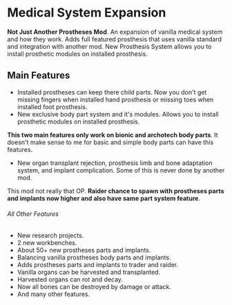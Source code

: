 # Medical System Expansion
**Not Just Another Prostheses Mod**. An expansion of vanilla medical system and how they work. Adds full featured prosthesis that uses vanilla standard and integration with another mod. New Prosthesis System allows you to install prosthetic modules on installed prosthesis.

## Main Features
- Installed prostheses can keep there child parts. Now you don't get missing fingers when installed hand prosthesis or missing toes when installed foot prosthesis.
- New exclusive body part system and it's modules. Allows you to install prosthetic modules on installed prosthesis.

**This two main features only work on bionic and archotech body parts**. It doesn't make sense to me for basic and simple body parts can have this features.
- New organ transplant rejection, prosthesis limb and bone adaptation system, and implant complication. Some of this is never done by another mod.

This mod not really that OP. **Raider chance to spawn with prostheses parts and implants now higher and also have same part system feature**.

###### All Other Features
- New research projects.
- 2 new workbenches.
- About 50+ new prostheses parts and implants.
- Balancing vanilla prostheses body parts and implants.
- Adds prostheses parts and implants to trader and raider.
- Vanilla organs can be harvested and transplanted.
- Harvested organs can rot and decay.
- Now all bones can be destroyed by damage or attack.
- And many other features.
